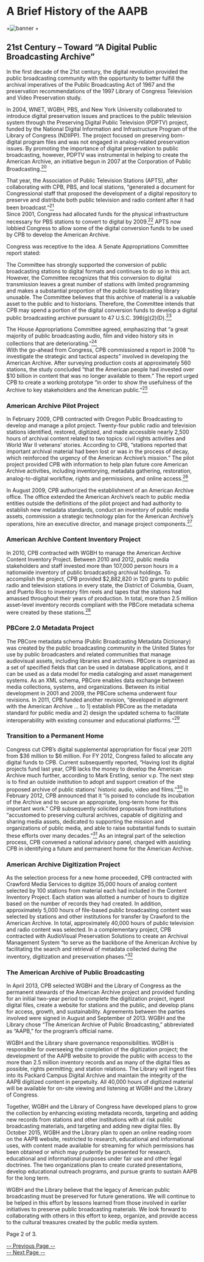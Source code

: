 # A Brief History of the AAPB

+![banner](/page-banners/banner1.jpg)
+

## 21st Century – Toward “A Digital Public Broadcasting Archive” 

In the first decade of the 21st century, the digital revolution provided the 
public broadcasting community with the opportunity to better fulfill the 
archival imperatives of the Public Broadcasting Act of 1967 and the 
preservation recommendations of the 1997 Library of Congress Television and 
Video Preservation study.

In 2004, WNET, WGBH, PBS, and New York University collaborated to introduce 
digital preservation issues and practices to the public television system 
through the Preserving Digital Public Television (PDPTV) project, funded by the 
National Digital Information and Infrastructure Program of the Library of 
Congress (NDIIPP). The project focused on preserving born-digital program files 
and was not engaged in analog-related preservation issues. By promoting the 
importance of digital preservation to public broadcasting, however, PDPTV was 
instrumental in helping to create the American Archive, an initiative begun in 
2007 at the Corporation of Public 
Broadcasting.[<sup>20</sup>](/about-the-american-archive/history/page3#20) 

That year, the Association of Public Television Stations (APTS), after 
collaborating with CPB, PBS, and local stations, “generated a document for 
Congressional staff that proposed the development of a digital repository to 
preserve and distribute both public television and radio content after it had 
been broadcast.”[<sup>21</sup>](/about-the-american-archive/history/page3#21)  
Since 2001, Congress had allocated funds for the physical infrastructure 
necessary for PBS stations to convert to digital by 
2009.[<sup>22</sup>](/about-the-american-archive/history/page3#22)  APTS now 
lobbied Congress to allow some of the digital conversion funds to be used by 
CPB to develop the American Archive. 

Congress was receptive to the idea. A Senate Appropriations Committee report 
stated:

>
The Committee has strongly supported the conversion of public broadcasting 
stations to digital formats and continues to do so in this act. However, the 
Committee recognizes that this conversion to digital transmission leaves a 
great number of stations with limited programming and makes a substantial 
proportion of the public broadcasting library unusable. The Committee believes 
that this archive of material is a valuable asset to the public and to 
historians. Therefore, the Committee intends that CPB may spend a portion of 
the digital conversion funds to develop a digital public broadcasting archive 
pursuant to 47 U.S.C. 
396(g)(2)(D).[<sup>23</sup>](/about-the-american-archive/history/page3#23) 
 
The House Appropriations Committee agreed, emphasizing that “a great majority 
of public broadcasting audio, film and video history sits in collections that 
are deteriorating.”[<sup>24</sup>](/about-the-american-archive/history/page3#24)  
With the go-ahead from Congress, CPB commissioned a report in 2008 “to 
investigate the strategic and tactical aspects” involved in developing the 
American Archive.  After surveying production costs at approximately 560 
stations, the study concluded “that the American people had invested over $10 
billion in content that was no longer available to them.” The report urged CPB 
to create a working prototype “in order to show the usefulness of the Archive 
to key stakeholders and the American 
public.”[<sup>25</sup>](/about-the-american-archive/history/page3#25) 

### American Archive Pilot Project

In February 2009, CPB contracted with Oregon Public Broadcasting to develop and 
manage a pilot project. Twenty-four public radio and television stations 
identified, restored, digitized, and made accessible nearly 2,500 hours of 
archival content related to two topics:  civil rights activities and World War 
II veterans’ stories. According to CPB, “stations reported that important 
archival material had been lost or was in the process of decay, which 
reinforced the urgency of the American Archive’s mission.” The pilot project 
provided CPB with information to help plan future core American Archive 
activities, including inventorying, metadata gathering, restoration, 
analog-to-digital workflow, rights and permissions, and online 
access.[<sup>26</sup>](/about-the-american-archive/history/page3#26) 

In August 2009, CPB authorized the establishment of an American Archive office. 
The office extended the American Archive’s reach to public media entities 
outside the definitions of the pilot project and had authority to establish new 
metadata standards, conduct an inventory of public media assets, commission a 
strategic technology plan for the American Archive’s operations, hire an 
executive director, and manage project 
components.[<sup>27</sup>](/about-the-american-archive/history/page3#27)

### American Archive Content Inventory Project

In 2010, CPB contracted with WGBH to manage the American Archive Content 
Inventory Project. Between 2010 and 2012, public media stakeholders and staff 
invested more than 107,000 person hours in a nationwide inventory of public 
broadcasting archival holdings. To accomplish the project, CPB provided 
$2,882,820 in 120 grants to public radio and television stations in every 
state, the District of Columbia, Guam, and Puerto Rico to inventory film reels 
and tapes that the stations had amassed throughout their years of production. 
In total, more than 2.5 million asset-level inventory records compliant with 
the PBCore metadata schema were created by these 
stations.[<sup>28</sup>](/about-the-american-archive/history/page3#28) 

### PBCore 2.0 Metadata Project

The PBCore metadata schema (Public Broadcasting Metadata Dictionary) was 
created by the public broadcasting community in the United States for use by 
public broadcasters and related communities that manage audiovisual assets, 
including libraries and archives. PBCore is organized as a set of specified 
fields that can be used in database applications, and it can be used as a data 
model for media cataloging and asset management systems. As an XML schema, 
PBCore enables data exchange between media collections, systems, and 
organizations. Between its initial development in 2001 and 2009, the PBCore 
schema underwent four revisions. In 2011, CPB funded another revision, 
“developed in alignment with the American Archive ... to 1) establish PBCore as 
the metadata standard for public media and 2) design the updated schema to 
facilitate interoperability with existing consumer and educational 
platforms.”[<sup>29</sup>](/about-the-american-archive/history/page3#29) 

### Transition to a Permanent Home

Congress cut CPB’s digital supplemental appropriation for fiscal year 2011 from 
$36 million to $6 million. For FY 2012, Congress failed to allocate any digital 
funds to CPB.  Current subsequently reported, “Having lost its digital projects 
fund last year, CPB lacks the money to develop the American Archive much 
further, according to Mark Erstling, senior v.p. The next step is to find an 
outside institution to adopt and support creation of the proposed archive of 
public stations' historic audio, video and 
films.”[<sup>30</sup>](/about-the-american-archive/history/page3#30)  In February 
2012, CPB announced that it “is poised to conclude its incubation of the 
Archive and to secure an appropriate, long-term home for this important work.” 
CPB subsequently solicited proposals from institutions “accustomed to 
preserving cultural archives, capable of  digitizing and sharing media assets, 
dedicated to supporting the mission and organizations of public media, and able 
to raise substantial funds to sustain these efforts over many 
decades.”[<sup>31</sup>](/about-the-american-archive/history/page3#31)  As an 
integral part of the selection process, CPB convened a national advisory panel, 
charged with assisting CPB in identifying a future and permanent home for the 
American Archive.

### American Archive Digitization Project

As the selection process for a new home proceeded, CPB contracted with Crawford 
Media Services to digitize 35,000 hours of analog content selected by 100 
stations from material each had included in the Content Inventory Project. Each 
station was allotted a number of hours to digitize based on the number of 
records they had created. In addition, approximately 5,000 hours of file-based 
public broadcasting content was selected by stations and other institutions for 
transfer by Crawford to the American Archive. In total, approximately 40,000 
hours of public television and radio content was selected. In a complementary 
project, CPB contracted with AudioVisual Preservation Solutions to create an 
Archival Management System “to serve as the backbone of the American Archive by 
facilitating the search and retrieval of metadata collected during the 
inventory, digitization and preservation 
phases.”[<sup>32</sup>](/about-the-american-archive/history/page3#32)

### The American Archive of Public Broadcasting

In April 2013, CPB selected WGBH and the Library of Congress as the permanent 
stewards of the American Archive project and provided funding for an initial 
two-year period to complete the digitization project, ingest digital files, 
create a website for stations and the public, and develop plans for access, 
growth, and sustainability. Agreements between the parties involved were signed 
in August and September of 2013. WGBH and the Library chose “The American 
Archive of Public Broadcasting,” abbreviated as “AAPB,” for the program’s 
official name.

WGBH and the Library share governance responsibilities. WGBH is responsible for 
overseeing the completion of the digitization project; the development of the 
AAPB website to provide the public with access to the more than 2.5 million 
inventory records and as many of the digital files as possible, rights 
permitting; and station relations. The Library will ingest files into its 
Packard Campus Digital Archive and maintain the integrity of the AAPB digitized 
content in perpetuity. All 40,000 hours of digitized material will be available 
for on-site viewing and listening at WGBH and the Library of Congress. 

Together, WGBH and the Library of Congress have developed plans to grow the 
collection by enhancing existing metadata records, targeting and adding new 
records from stations and other institutions with at risk public broadcasting 
materials, and targeting and adding new digital files. By October 2015, WGBH 
and the Library plan to open an online reading room on the AAPB website, 
restricted to research, educational and informational uses, with content made 
available for streaming for which permissions has been obtained or which may 
prudently be presented for research, educational and informational purposes 
under fair use and other legal doctrines.  The two organizations plan to create 
curated presentations, develop educational outreach programs, and pursue grants 
to sustain AAPB for the long term. 

WGBH and the Library believe that the legacy of American public broadcasting 
must be preserved for future generations. We will continue to be helped in this 
effort by lessons learned from those involved in earlier initiatives to 
preserve public broadcasting materials. We look forward to collaborating with 
others in this effort to keep, organize, and provide access to the cultural 
treasures created by the public media system.

Page 2 of 3. 

[-- Previous Page --](/about-the-american-archive/history)      
[-- Next Page --](/about-the-american-archive/history/page3)
